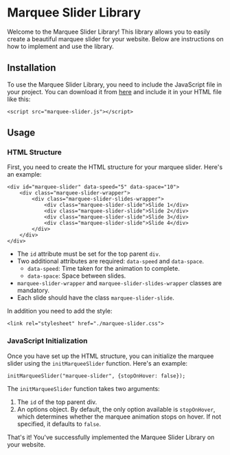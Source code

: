 # Marquee Slider Library

Welcome to the Marquee Slider Library! This library allows you to easily create a beautiful marquee slider for your website. Below are instructions on how to implement and use the library.

## Installation

To use the Marquee Slider Library, you need to include the JavaScript file in your project. You can download it from [here](example.com/marquee-slider.js) and include it in your HTML file like this:

```
<script src="marquee-slider.js"></script>
```

## Usage

### HTML Structure

First, you need to create the HTML structure for your marquee slider. Here's an example:

```
<div id="marquee-slider" data-speed="5" data-space="10">
    <div class="marquee-slider-wrapper">
        <div class="marquee-slider-slides-wrapper">
            <div class="marquee-slider-slide">Slide 1</div>
            <div class="marquee-slider-slide">Slide 2</div>
            <div class="marquee-slider-slide">Slide 3</div>
            <div class="marquee-slider-slide">Slide 4</div>
        </div>
    </div>
</div>
```

- The `id` attribute must be set for the top parent `div`.
- Two additional attributes are required: `data-speed` and `data-space`.
  - `data-speed`: Time taken for the animation to complete.
  - `data-space`: Space between slides.
- `marquee-slider-wrapper` and `marquee-slider-slides-wrapper` classes are mandatory.
- Each slide should have the class `marquee-slider-slide`.

In addition you need to add the style:

```
<link rel="stylesheet" href="./marquee-slider.css">
```

### JavaScript Initialization

Once you have set up the HTML structure, you can initialize the marquee slider using the `initMarqueeSlider` function. Here's an example:

```
initMarqueeSlider("marquee-slider", {stopOnHover: false});
```

The `initMarqueeSlider` function takes two arguments:

1. The `id` of the top parent div.
2. An options object. By default, the only option available is `stopOnHover`, which determines whether the marquee animation stops on hover. If not specified, it defaults to `false`.

That's it! You've successfully implemented the Marquee Slider Library on your website.
